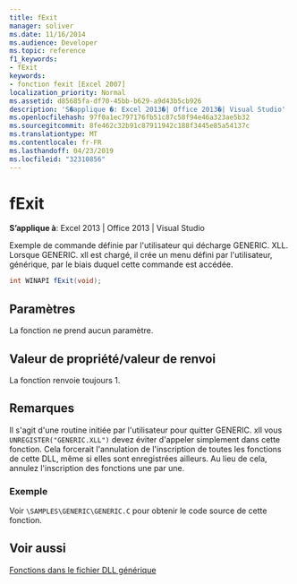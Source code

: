 ```yaml
---
title: fExit
manager: soliver
ms.date: 11/16/2014
ms.audience: Developer
ms.topic: reference
f1_keywords:
- fExit
keywords:
- fonction fexit [Excel 2007]
localization_priority: Normal
ms.assetid: d85685fa-df70-45bb-b629-a9d43b5cb926
description: 'S�applique �: Excel 2013�| Office 2013�| Visual Studio'
ms.openlocfilehash: 97f0a1ec797176fb51c87c58f94e46a323ae5b32
ms.sourcegitcommit: 8fe462c32b91c87911942c188f3445e85a54137c
ms.translationtype: MT
ms.contentlocale: fr-FR
ms.lasthandoff: 04/23/2019
ms.locfileid: "32310856"
---
```

# <a name="fexit"></a>fExit

 **S’applique à**: Excel 2013 | Office 2013 | Visual Studio 
  
Exemple de commande définie par l'utilisateur qui décharge GENERIC. XLL. Lorsque GENERIC. xll est chargé, il crée un menu défini par l'utilisateur, générique, par le biais duquel cette commande est accédée. 
  
```cs
int WINAPI fExit(void);
```

## <a name="parameters"></a>Paramètres

La fonction ne prend aucun paramètre.
  
## <a name="property-valuereturn-value"></a>Valeur de propriété/valeur de renvoi

La fonction renvoie toujours 1.
  
## <a name="remarks"></a>Remarques

Il s'agit d'une routine initiée par l'utilisateur pour quitter GENERIC. xll vous `UNREGISTER("GENERIC.XLL")` devez éviter d'appeler simplement dans cette fonction. Cela forcerait l'annulation de l'inscription de toutes les fonctions de cette DLL, même si elles sont enregistrées ailleurs. Au lieu de cela, annulez l'inscription des fonctions une par une. 
  
### <a name="example"></a>Exemple

Voir `\SAMPLES\GENERIC\GENERIC.C` pour obtenir le code source de cette fonction. 
  
## <a name="see-also"></a>Voir aussi



[Fonctions dans le fichier DLL générique](functions-in-the-generic-dll.md)

